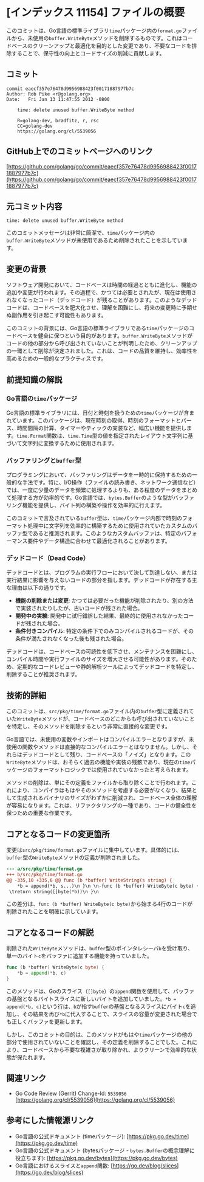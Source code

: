 # [インデックス 11154] ファイルの概要

このコミットは、Go言語の標準ライブラリ`time`パッケージ内の`format.go`ファイルから、未使用の`buffer.WriteByte`メソッドを削除するものです。これはコードベースのクリーンアップと最適化を目的とした変更であり、不要なコードを排除することで、保守性の向上とコードサイズの削減に貢献します。

## コミット

```
commit eaecf357e76478d9956988423f00171887977b7c
Author: Rob Pike <r@golang.org>
Date:   Fri Jan 13 11:47:55 2012 -0800

    time: delete unused buffer.WriteByte method

    R=golang-dev, bradfitz, r, rsc
    CC=golang-dev
    https://golang.org/cl/5539056
```

## GitHub上でのコミットページへのリンク

[https://github.com/golang/go/commit/eaecf357e76478d9956988423f00171887977b7c](https://github.com/golang/go/commit/eaecf357e76478d9956988423f00171887977b7c)

## 元コミット内容

`time: delete unused buffer.WriteByte method`

このコミットメッセージは非常に簡潔で、`time`パッケージ内の`buffer.WriteByte`メソッドが未使用であるため削除されたことを示しています。

## 変更の背景

ソフトウェア開発において、コードベースは時間の経過とともに進化し、機能の追加や変更が行われます。その過程で、かつては必要とされたが、現在は使用されなくなったコード（デッドコード）が残ることがあります。このようなデッドコードは、コードベースを肥大化させ、理解を困難にし、将来の変更時に予期せぬ副作用を引き起こす可能性もあります。

このコミットの背景には、Go言語の標準ライブラリである`time`パッケージのコードベースを健全に保つという目的があります。`buffer.WriteByte`メソッドがコードの他の部分から呼び出されていないことが判明したため、クリーンアップの一環として削除が決定されました。これは、コードの品質を維持し、効率性を高めるための一般的なプラクティスです。

## 前提知識の解説

### Go言語の`time`パッケージ

Go言語の標準ライブラリには、日付と時刻を扱うための`time`パッケージが含まれています。このパッケージは、現在時刻の取得、時刻のフォーマットとパース、時間間隔の計算、タイマーやティックの実装など、幅広い機能を提供します。`time.Format`関数は、`time.Time`型の値を指定されたレイアウト文字列に基づいて文字列に変換するために使用されます。

### バッファリングと`buffer`型

プログラミングにおいて、バッファリングはデータを一時的に保持するための一般的な手法です。特に、I/O操作（ファイルの読み書き、ネットワーク通信など）では、一度に少量のデータを頻繁に処理するよりも、ある程度のデータをまとめて処理する方が効率的です。Go言語では、`bytes.Buffer`のような型がバッファリング機能を提供し、バイト列の構築や操作を効率的に行えます。

このコミットで言及されている`buffer`型は、`time`パッケージ内部で時刻のフォーマット処理中に文字列を効率的に構築するために使用されていたカスタムのバッファ型であると推測されます。このようなカスタムバッファは、特定のパフォーマンス要件やデータ構造に合わせて最適化されることがあります。

### デッドコード（Dead Code）

デッドコードとは、プログラムの実行フローにおいて決して到達しない、または実行結果に影響を与えないコードの部分を指します。デッドコードが存在する主な理由は以下の通りです。

*   **機能の削除または変更**: かつては必要だった機能が削除されたり、別の方法で実装されたりしたが、古いコードが残された場合。
*   **開発中の実験**: 開発中に試行錯誤した結果、最終的に使用されなかったコードが残された場合。
*   **条件付きコンパイル**: 特定の条件下でのみコンパイルされるコードが、その条件が満たされなくなった後も残された場合。

デッドコードは、コードベースの可読性を低下させ、メンテナンスを困難にし、コンパイル時間や実行ファイルのサイズを増大させる可能性があります。そのため、定期的なコードレビューや静的解析ツールによってデッドコードを特定し、削除することが推奨されます。

## 技術的詳細

このコミットは、`src/pkg/time/format.go`ファイル内の`buffer`型に定義されていた`WriteByte`メソッドが、コードベースのどこからも呼び出されていないことを特定し、そのメソッドを削除するという非常に直接的な変更です。

Go言語では、未使用の変数やインポートはコンパイルエラーとなりますが、未使用の関数やメソッドは直接的なコンパイルエラーとはなりません。しかし、それらはデッドコードとして残り、コードベースの「ノイズ」となります。この`WriteByte`メソッドは、おそらく過去の機能や実装の残骸であり、現在の`time`パッケージのフォーマットロジックでは使用されていなかったと考えられます。

メソッドの削除は、単にその定義をファイルから取り除くことで行われます。これにより、コンパイラはもはやそのメソッドを考慮する必要がなくなり、結果として生成されるバイナリのサイズがわずかに削減され、コードベース全体の理解が容易になります。これは、リファクタリングの一種であり、コードの健全性を保つための重要な作業です。

## コアとなるコードの変更箇所

変更は`src/pkg/time/format.go`ファイルに集中しています。具体的には、`buffer`型の`WriteByte`メソッドの定義が削除されました。

```diff
--- a/src/pkg/time/format.go
+++ b/src/pkg/time/format.go
@@ -335,10 +335,6 @@ func (b *buffer) WriteString(s string) {
 	*b = append(*b, s...)\n }\n \n-func (b *buffer) WriteByte(c byte) {\n-\t*b = append(*b, c)\n-}\n-\n func (b *buffer) String() string {\
 \treturn string([]byte(*b))\n }\n
```

この差分は、`func (b *buffer) WriteByte(c byte)`から始まる4行のコードが削除されたことを明確に示しています。

## コアとなるコードの解説

削除された`WriteByte`メソッドは、`buffer`型のポインタレシーバ`b`を受け取り、単一のバイト`c`をバッファに追加する機能を持っていました。

```go
func (b *buffer) WriteByte(c byte) {
	*b = append(*b, c)
}
```

このメソッドは、Goのスライス（`[]byte`）の`append`関数を使用して、バッファの基盤となるバイトスライスに新しいバイトを追加していました。`*b = append(*b, c)`という行は、`b`が指す`buffer`の基盤となるスライスにバイト`c`を追加し、その結果を再び`*b`に代入することで、スライスの容量が変更された場合でも正しくバッファを更新します。

しかし、このコミットの目的は、このメソッドがもはや`time`パッケージの他の部分で使用されていないことを確認し、その定義を削除することでした。これにより、コードベースから不要な複雑さが取り除かれ、よりクリーンで効率的な状態が保たれます。

## 関連リンク

*   Go Code Review (Gerrit) Change-Id: `5539056`
    [https://golang.org/cl/5539056](https://golang.org/cl/5539056)

## 参考にした情報源リンク

*   Go言語の公式ドキュメント (timeパッケージ):
    [https://pkg.go.dev/time](https://pkg.go.dev/time)
*   Go言語の公式ドキュメント (bytesパッケージ - `bytes.Buffer`の概念理解に役立ちます):
    [https://pkg.go.dev/bytes](https://pkg.go.dev/bytes)
*   Go言語におけるスライスと`append`関数:
    [https://go.dev/blog/slices](https://go.dev/blog/slices)
